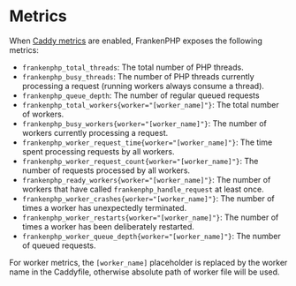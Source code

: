 # Metrics

When [Caddy metrics](https://caddyserver.com/docs/metrics) are enabled, FrankenPHP exposes the following metrics:

* `frankenphp_total_threads`: The total number of PHP threads.
* `frankenphp_busy_threads`: The number of PHP threads currently processing a request (running workers always consume a thread).
* `frankenphp_queue_depth`: The number of regular queued requests
* `frankenphp_total_workers{worker="[worker_name]"}`: The total number of workers.
* `frankenphp_busy_workers{worker="[worker_name]"}`: The number of workers currently processing a request.
* `frankenphp_worker_request_time{worker="[worker_name]"}`: The time spent processing requests by all workers.
* `frankenphp_worker_request_count{worker="[worker_name]"}`: The number of requests processed by all workers.
* `frankenphp_ready_workers{worker="[worker_name]"}`: The number of workers that have called `frankenphp_handle_request` at least once.
* `frankenphp_worker_crashes{worker="[worker_name]"}`: The number of times a worker has unexpectedly terminated.
* `frankenphp_worker_restarts{worker="[worker_name]"}`: The number of times a worker has been deliberately restarted.
* `frankenphp_worker_queue_depth{worker="[worker_name]"}`: The number of queued requests.

For worker metrics, the `[worker_name]` placeholder is replaced by the worker name in the Caddyfile, otherwise absolute path of worker file will be used.
